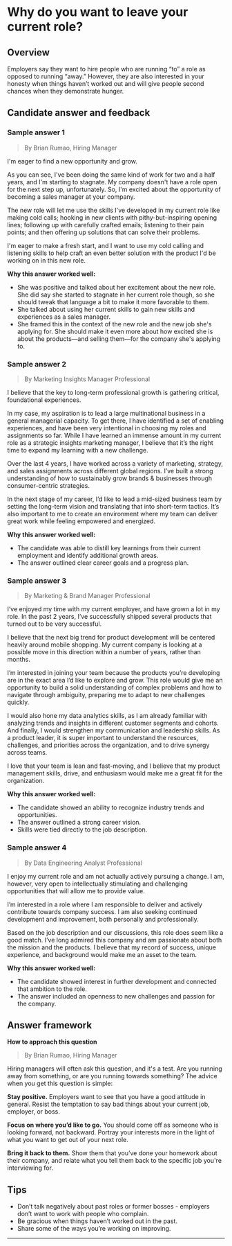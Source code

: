 # Why do you want to leave your current role?

## Overview
Employers say they want to hire people who are running “to” a role as opposed to running “away.” However, they are also interested in your honesty when things haven’t worked out and will give people second chances when they demonstrate hunger.

## Candidate answer and feedback

### Sample answer 1
> By Brian Rumao, Hiring Manager

I'm eager to find a new opportunity and grow.

As you can see, I've been doing the same kind of work for two and a half years, and I'm starting to stagnate. My company doesn't have a role open for the next step up, unfortunately. So, I'm excited about the opportunity of becoming a sales manager at your company.

The new role will let me use the skills I've developed in my current role like making cold calls; hooking in new clients with pithy-but-inspiring opening lines; following up with carefully crafted emails; listening to their pain points; and then offering up solutions that can solve their problems.

I'm eager to make a fresh start, and I want to use my cold calling and listening skills to help craft an even better solution with the product I'd be working on in this new role.

**Why this answer worked well:**

* She was positive and talked about her excitement about the new role. She did say she started to stagnate in her current role though, so she should tweak that language a bit to make it more favorable to them.
* She talked about using her current skills to gain new skills and experiences as a sales manager.
* She framed this in the context of the new role and the new job she's applying for. She should make it even more about how excited she is about the products—and selling them—for the company she's applying to.

### Sample answer 2
> By Marketing Insights Manager Professional

I believe that the key to long-term professional growth is gathering critical, foundational experiences.

In my case, my aspiration is to lead a large multinational business in a general managerial capacity. To get there, I have identified a set of enabling experiences, and have been very intentional in choosing my roles and assignments so far. While I have learned an immense amount in my current role as a strategic insights marketing manager, I believe that it’s the right time to expand my learning with a new challenge.

Over the last 4 years, I have worked across a variety of marketing, strategy, and sales assignments across different global regions. I’ve built a strong understanding of how to sustainably grow brands & businesses through consumer-centric strategies.

In the next stage of my career, I’d like to lead a mid-sized business team by setting the long-term vision and translating that into short-term tactics. It’s also important to me to create an environment where my team can deliver great work while feeling empowered and energized.

**Why this answer worked well:**

* The candidate was able to distill key learnings from their current employment and identify additional growth areas.
* The answer outlined clear career goals and a progress plan.

### Sample answer 3
> By Marketing & Brand Manager Professional

I’ve enjoyed my time with my current employer, and have grown a lot in my role. In the past 2 years, I’ve successfully shipped several products that turned out to be very successful.

I believe that the next big trend for product development will be centered heavily around mobile shopping. My current company is looking at a possible move in this direction within a number of years, rather than months.

I’m interested in joining your team because the products you’re developing are in the exact area I’d like to explore and grow. This role would give me an opportunity to build a solid understanding of complex problems and how to navigate through ambiguity, preparing me to adapt to new challenges quickly.

I would also hone my data analytics skills, as I am already familiar with analyzing trends and insights in different customer segments and cohorts. And finally, I would strengthen my communication and leadership skills. As a product leader, it is super important to understand the resources, challenges, and priorities across the organization, and to drive synergy across teams.

I love that your team is lean and fast-moving, and I believe that my product management skills, drive, and enthusiasm would make me a great fit for the organization.

**Why this answer worked well:**

* The candidate showed an ability to recognize industry trends and opportunities.
* The answer outlined a strong career vision.
* Skills were tied directly to the job description.

### Sample answer 4
> By Data Engineering Analyst Professional

I enjoy my current role and am not actually actively pursuing a change. I am, however, very open to intellectually stimulating and challenging opportunities that will allow me to provide value.

I’m interested in a role where I am responsible to deliver and actively contribute towards company success. I am also seeking continued development and improvement, both personally and professionally.

Based on the job description and our discussions, this role does seem like a good match. I’ve long admired this company and am passionate about both the mission and the products. I believe that my record of success, unique experience, and background would make me an asset to the team.

**Why this answer worked well:**

* The candidate showed interest in further development and connected that ambition to the role.
* The answer included an openness to new challenges and passion for the company.

## Answer framework

**How to approach this question**

> By Brian Rumao, Hiring Manager

Hiring managers will often ask this question, and it's a test. Are you running away from something, or are you running towards something? The advice when you get this question is simple:

**Stay positive.** Employers want to see that you have a good attitude in general. Resist the temptation to say bad things about your current job, employer, or boss.

**Focus on where you’d like to go.** You should come off as someone who is looking forward, not backward. Portray your interests more in the light of what you want to get out of your next role.

**Bring it back to them.** Show them that you’ve done your homework about their company, and relate what you tell them back to the specific job you're interviewing for.

## Tips

* Don’t talk negatively about past roles or former bosses - employers don’t want to work with people who complain.
* Be gracious when things haven’t worked out in the past.
* Share some of the ways you’re working on improving.

---